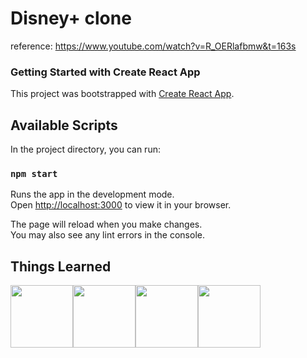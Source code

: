 # Disney+ clone
reference: https://www.youtube.com/watch?v=R_OERlafbmw&t=163s
### Getting Started with Create React App

This project was bootstrapped with [Create React App](https://github.com/facebook/create-react-app).

## Available Scripts

In the project directory, you can run:

### `npm start`

Runs the app in the development mode.\
Open [http://localhost:3000](http://localhost:3000) to view it in your browser.

The page will reload when you make changes.\
You may also see any lint errors in the console.

## Things Learned
<img src="https://user-images.githubusercontent.com/88813613/188016750-02275fed-33a1-43ab-845c-d27ca35b3b04.png" width="100"><img src="https://miro.medium.com/max/500/1*tOI6UC5EaS2fPItCesI-AQ.png" width="100"><img src="https://reactrouter.com/twitterimage.jpg" width="100"><img src="https://cdn-media-1.freecodecamp.org/images/0*CPTNvq87xG-sUGdx.png" width="100">
 
